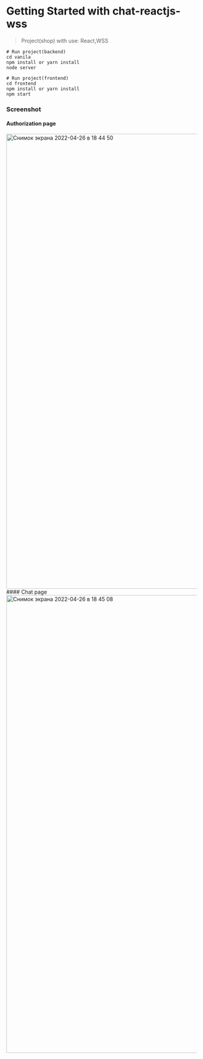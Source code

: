 # Getting Started with chat-reactjs-wss

> Project(shop) with use: React,WSS

```
# Run project(backend)
cd vanila
npm install or yarn install
node server

# Run project(frontend)
cd frontend
npm install or yarn install
npm start
```


### Screenshot 
#### Authorization page
<img width="1204" alt="Снимок экрана 2022-04-26 в 18 44 50" src="https://user-images.githubusercontent.com/34871899/165327465-4f5131d2-3536-4894-abc8-6293f162ec4a.png">
#### Chat page
<img width="1212" alt="Снимок экрана 2022-04-26 в 18 45 08" src="https://user-images.githubusercontent.com/34871899/165327592-c7dc74de-11d5-4a23-a286-acac2c9d2315.png">
